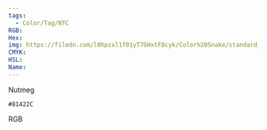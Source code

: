 ```yaml
---
tags:
  - Color/Tag/NTC
RGB:
Hex:
img: https://filedn.com/l0hpzxl1f01yT7GHxtF8cyk/Color%20Snake/standard_csv_to_svg//81422C.svg
CMYK:
HSL:
Name:
---
```

Nutmeg
```palette
#81422C
```
RGB
